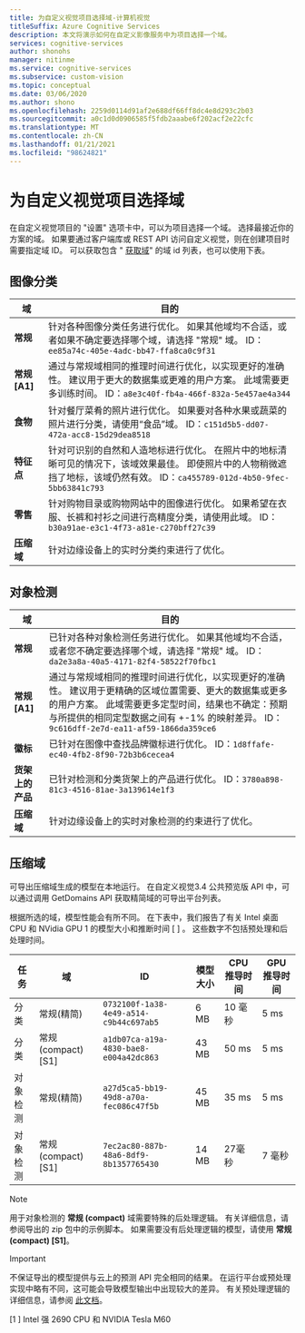 ```yaml
---
title: 为自定义视觉项目选择域-计算机视觉
titleSuffix: Azure Cognitive Services
description: 本文将演示如何在自定义影像服务中为项目选择一个域。
services: cognitive-services
author: shonohs
manager: nitinme
ms.service: cognitive-services
ms.subservice: custom-vision
ms.topic: conceptual
ms.date: 03/06/2020
ms.author: shono
ms.openlocfilehash: 2259d0114d91af2e688df66ff8dc4e8d293c2b03
ms.sourcegitcommit: a0c1d0d0906585f5fdb2aaabe6f202acf2e22cfc
ms.translationtype: MT
ms.contentlocale: zh-CN
ms.lasthandoff: 01/21/2021
ms.locfileid: "98624821"
---
```

# <a name="select-a-domain-for-a-custom-vision-project"></a>为自定义视觉项目选择域

在自定义视觉项目的 "设置" 选项卡中，可以为项目选择一个域。 选择最接近你的方案的域。 如果要通过客户端库或 REST API 访问自定义视觉，则在创建项目时需要指定域 ID。 可以获取包含 " [获取域](https://westus2.dev.cognitive.microsoft.com/docs/services/Custom_Vision_Training_3.3/operations/5eb0bcc6548b571998fddeab)" 的域 id 列表，也可以使用下表。

## <a name="image-classification"></a>图像分类

|域|目的|
|---|---|
|__常规__| 针对各种图像分类任务进行优化。 如果其他域均不合适，或者如果不确定要选择哪个域，请选择 "常规" 域。 ID：`ee85a74c-405e-4adc-bb47-ffa8ca0c9f31`|
|__常规 [A1]__| 通过与常规域相同的推理时间进行优化，以实现更好的准确性。 建议用于更大的数据集或更难的用户方案。 此域需要更多训练时间。 ID：`a8e3c40f-fb4a-466f-832a-5e457ae4a344`|
|__食物__|针对餐厅菜肴的照片进行优化。 如果要对各种水果或蔬菜的照片进行分类，请使用“食品”域。 ID：`c151d5b5-dd07-472a-acc8-15d29dea8518`|
|__特征点__|针对可识别的自然和人造地标进行优化。 在照片中的地标清晰可见的情况下，该域效果最佳。 即使照片中的人物稍微遮挡了地标，该域仍然有效。 ID：`ca455789-012d-4b50-9fec-5bb63841c793`|
|__零售__|针对购物目录或购物网站中的图像进行优化。 如果希望在衣服、长裤和衬衫之间进行高精度分类，请使用此域。 ID：`b30a91ae-e3c1-4f73-a81e-c270bff27c39`|
|__压缩域__| 针对边缘设备上的实时分类约束进行了优化。|

## <a name="object-detection"></a>对象检测

|域|目的|
|---|---|
|__常规__| 已针对各种对象检测任务进行优化。 如果其他域均不合适，或者您不确定要选择哪个域，请选择 "常规" 域。 ID：`da2e3a8a-40a5-4171-82f4-58522f70fbc1`|
|__常规 [A1]__| 通过与常规域相同的推理时间进行优化，以实现更好的准确性。 建议用于更精确的区域位置需要、更大的数据集或更多的用户方案。 此域需要更多定型时间，结果也不确定：预期与所提供的相同定型数据之间有 +-1% 的映射差异。 ID：`9c616dff-2e7d-ea11-af59-1866da359ce6`|
|__徽标__|已针对在图像中查找品牌徽标进行优化。 ID：`1d8ffafe-ec40-4fb2-8f90-72b3b6cecea4`|
|__货架上的产品__|已针对检测和分类货架上的产品进行优化。 ID：`3780a898-81c3-4516-81ae-3a139614e1f3`|
|__压缩域__| 针对边缘设备上的实时对象检测的约束进行了优化。|

## <a name="compact-domains"></a>压缩域

可导出压缩域生成的模型在本地运行。 在自定义视觉3.4 公共预览版 API 中，可以通过调用 GetDomains API 获取精简域的可导出平台列表。

根据所选的域，模型性能会有所不同。 在下表中，我们报告了有关 Intel 桌面 CPU 和 NVidia GPU 1 的模型大小和推断时间 \[ \] 。 这些数字不包括预处理和后处理时间。

|任务|域|ID|模型大小|CPU 推导时间|GPU 推导时间|
|---|---|---|---|---|---|
|分类|常规(精简)|`0732100f-1a38-4e49-a514-c9b44c697ab5`|6 MB|10 毫秒|5 ms|
|分类|常规 (compact) [S1]|`a1db07ca-a19a-4830-bae8-e004a42dc863`|43 MB|50 ms|5 ms|
|对象检测|常规(精简)|`a27d5ca5-bb19-49d8-a70a-fec086c47f5b`|45 MB|35 ms|5 ms|
|对象检测|常规 (compact) [S1]|`7ec2ac80-887b-48a6-8df9-8b1357765430`|14 MB|27毫秒|7 毫秒|

>[!NOTE]
>用于对象检测的 __常规 (compact)__ 域需要特殊的后处理逻辑。 有关详细信息，请参阅导出的 zip 包中的示例脚本。 如果需要没有后处理逻辑的模型，请使用 __常规 (compact) [S1]__。

>[!IMPORTANT]
>不保证导出的模型提供与云上的预测 API 完全相同的结果。 在运行平台或预处理实现中略有不同，这可能会导致模型输出中出现较大的差异。 有关预处理逻辑的详细信息，请参阅 [此文档](quickstarts/image-classification.md)。

\[1 \] Intel 强 2690 CPU 和 NVIDIA Tesla M60
